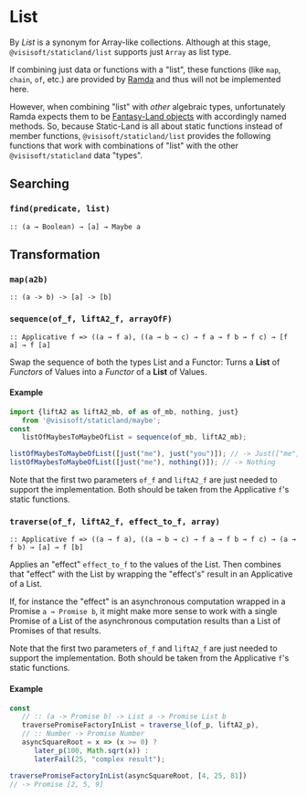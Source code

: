 List 
====
By *List* is a synonym for Array-like collections. Although at this stage, `@visisoft/staticland/list` supports just `Array` as list type.

If combining just data or functions with a "list", these functions (like `map`, `chain`, `of`, etc.) are provided by [Ramda](https://ramdajs.com) and thus will not be implemented here.

However, when combining "list" with *other* algebraic types, unfortunately Ramda expects them to be [Fantasy-Land objects](https://github.com/fantasyland/fantasy-land) with accordingly named methods. So, because Static-Land is all about static functions instead of member functions, `@visisoft/staticland/list` provides the following functions that work with combinations of "list" with the other `@visisoft/staticland` data "types".

Searching
-------
### `find(predicate, list)`
`:: (a → Boolean) → [a] → Maybe a`

Transformation
-------------
### `map(a2b)`
`:: (a -> b) -> [a] -> [b]`

### `sequence(of_f, liftA2_f, arrayOfF)`
`:: Applicative f => ((a → f a), ((a → b → c) → f a → f b → f c) → [f a] → f [a]`

Swap the sequence of both the types List and a Functor: Turns a **List** of *Functors* of Values into a *Functor* of a **List** of Values.
#### Example
```javascript
import {liftA2 as liftA2_mb, of as of_mb, nothing, just} 
   from '@visisoft/staticland/maybe';
const 
   listOfMaybesToMaybeOfList = sequence(of_mb, liftA2_mb);

listOfMaybesToMaybeOfList([just("me"), just("you")]); // -> Just(["me", "you"])
listOfMaybesToMaybeOfList([just("me"), nothing()]); // -> Nothing
```

Note that the first two parameters `of_f` and `liftA2_f` are just needed to support the implementation. Both should be taken from the Applicative `f`'s static functions.

### `traverse(of_f, liftA2_f, effect_to_f, array)`
`:: Applicative f => ((a → f a), ((a → b → c) → f a → f b → f c) → (a → f b) → [a] → f [b]`

Applies an "effect" `effect_to_f` to the values of the List. Then combines that "effect" with the List by wrapping the "effect's" result in an Applicative of a List. 

If, for instance the "effect" is an asynchronous computation wrapped in a Promise `a → Promise b`, it might make more sense to work with a single Promise of a List of the asynchronous computation results than a List of Promises of that results. 

Note that the first two parameters `of_f` and `liftA2_f` are just needed to support the implementation. Both should be taken from the Applicative `f`'s static functions.

#### Example
```javascript
const 
   // :: (a -> Promise b) -> List a -> Promise List b
   traversePromiseFactoryInList = traverse_l(of_p, liftA2_p),
   // :: Number -> Promise Number
   asyncSquareRoot = x => (x >= 0) ? 
      later_p(100, Math.sqrt(x)) : 
      laterFail(25, "complex result");

traversePromiseFactoryInList(asyncSquareRoot, [4, 25, 81])
// -> Promise [2, 5, 9]
```

